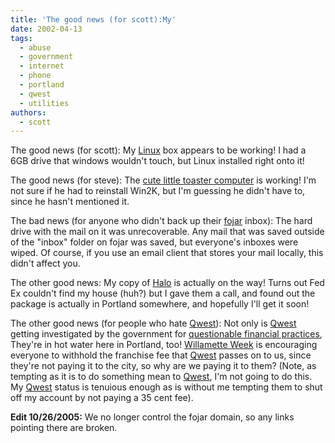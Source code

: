 ```yaml
---
title: 'The good news (for scott):My'
date: 2002-04-13
tags:
  - abuse
  - government
  - internet
  - phone
  - portland
  - qwest
  - utilities
authors:
  - scott
---
```


The good news (for scott):
My [Linux](/images/blog-photos/snapshot1.png) box appears to be working! I had a 6GB drive that windows wouldn't touch, but Linux installed right onto it!

The good news (for steve):
The [cute little toaster computer](http://www.fojar.com/~steve/pics/tinycomputer.jpg) is working! I'm not sure if he had to reinstall Win2K, but I'm guessing he didn't have to, since he hasn't mentioned it.

The bad news (for anyone who didn't back up their [fojar](http://www.fojar.com/) inbox):
The hard drive with the mail on it was unrecoverable. Any mail that was saved outside of the "inbox" folder on fojar was saved, but everyone's inboxes were wiped. Of course, if you use an email client that stores your mail locally, this didn't affect you.

The other good news:
My copy of [Halo](http://www.bungie.net/perlbin/blam.pl?file=/site/1) is actually on the way! Turns out Fed Ex couldn't find my house (huh?) but I gave them a call, and found out the package is actually in Portland somewhere, and hopefully I'll get it soon!

The other good news (for people who hate [Qwest](http://www.tsewq.com/home/default.asp)):
Not only is [Qwest](http://www.google.com/search?q=fuck+qwest) getting investigated by the government for [questionable financial practices](http://www.azcentral.com/news/articles/0404TECH-TELECOMS-QWEST-DC.html), They're in hot water here in Portland, too! [Willamette Week](http://www.wweek.com/flatfiles/news2658.lasso) is encouraging everyone to withhold the franchise fee that [Qwest](http://www.google.com/search?hl=en&q=hate+qwest) passes on to us, since they're not paying it to the city, so why are we paying it to them? (Note, as tempting as it is to do something mean to [Qwest](http://www.fuckqwest.com/), I'm not going to do this. My [Qwest](http://www.tsewq.com/links/linklist.asp) status is tenuious enough as is without me tempting them to shut off my account by not paying a 35 cent fee).

**Edit 10/26/2005:** We no longer control the fojar domain, so any links pointing there are broken.
